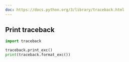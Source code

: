 ```yaml
---
doc: https://docs.python.org/3/library/traceback.html
---
```


## Print traceback

```python
import traceback

traceback.print_exc()
print(traceback.format_exc())
```
